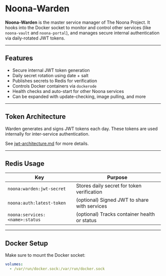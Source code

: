 # Noona-Warden

**Noona-Warden** is the master service manager of The Noona Project. It hooks into the Docker socket to monitor and control other services (like `noona-vault` and `noona-portal`), and manages secure internal authentication via daily-rotated JWT tokens.

---

## Features

- Secure internal JWT token generation
- Daily secret rotation using date + salt
- Publishes secrets to Redis for verification
- Controls Docker containers via `dockerode`
- Health checks and auto-start for other Noona services
- Can be expanded with update-checking, image pulling, and more

---

## Token Architecture

Warden generates and signs JWT tokens each day. These tokens are used internally for inter-service authentication.

See [jwt-architecture.md](./docs/jwt-architecture.md) for more details.

---

## Redis Usage

| Key | Purpose |
|-----|---------|
| `noona:warden:jwt-secret` | Stores daily secret for token verification |
| `noona:auth:latest-token` | (optional) Signed JWT to share with services |
| `noona:services:<name>:status` | (optional) Tracks container health or status |

---

## Docker Setup

Make sure to mount the Docker socket:

```yaml
volumes:
  - /var/run/docker.sock:/var/run/docker.sock